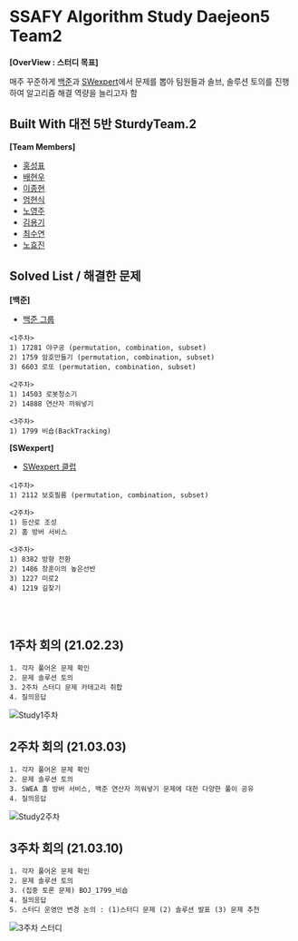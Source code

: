 # SSAFY Algorithm Study Daejeon5 Team2 
**[OverView : 스터디 목표]**

매주 꾸준하게 [백준](https://www.acmicpc.net)과 [SWexpert](https://swexpertacademy.com/main/main.do)에서 문제를 뽑아 팀원들과 솔브, 솔루션 토의를 진행하여 알고리즘 해결 역량을 늘리고자 함 

## Built With 대전 5반 SturdyTeam.2
**[Team Members]**
* [홍성표](https://github.com/seongpyoHong)
* [배현우](https://github.com/bae-hyeon-woo)
* [이종현](https://github.com/kepler5310)
* [엄현식](https://github.com/Umhyunsik)
* [노영주](https://github.com/Y0ungZ)
* [김용기](https://github.com/KIMYONGGEE) 
* [최수연](https://github.com/SuyeonChoi)
* [노효진](https://github.com/NOHYOJIN)

## Solved List / 해결한 문제
**[백준]**
* [백준 그룹](https://www.acmicpc.net/group/10394) 

```
<1주차>
1) 17281 야구공 (permutation, combination, subset)
2) 1759 암호만들기 (permutation, combination, subset)
3) 6603 로또 (permutation, combination, subset)

<2주차>
1) 14503 로봇청소기
2) 14888 연산자 끼워넣기

<3주차>
1) 1799 비숍(BackTracking)
```
**[SWexpert]**  
* [SWexpert 클럽](https://swexpertacademy.com/main/talk/solvingClub/clubView.do?solveclubId=AXe6MIfaWOcDFAS5) 

```
<1주차>
1) 2112 보호필름 (permutation, combination, subset)

<2주차>
1) 등산로 조성
2) 홈 방버 서비스

<3주차>
1) 8382 방향 전환
2) 1486 장훈이의 높은선반
3) 1227 미로2
4) 1219 길찾기
```
<br/>
<br/>

## 1주차 회의 (21.02.23)

```
1. 각자 풀어온 문제 확인
2. 문제 솔루션 토의
3. 2주차 스터디 문제 카테고리 취합
4. 질의응답
```
![Study1주차](https://user-images.githubusercontent.com/43742747/109383354-60d31b80-7929-11eb-890e-166ab8d05415.png)

## 2주차 회의 (21.03.03)

```
1. 각자 풀어온 문제 확인
2. 문제 솔루션 토의
3. SWEA 홈 방버 서비스, 백준 연산자 끼워넣기 문제에 대한 다양한 풀이 공유  
4. 질의응답
```
![Study2주차](https://user-images.githubusercontent.com/43742747/109823992-c3a31a80-7c7b-11eb-9eb3-39e5510f9280.png)


## 3주차 회의 (21.03.10)

```
1. 각자 풀어온 문제 확인
2. 문제 솔루션 토의
3. (집중 토론 문제) BOJ_1799_비숍
4. 질의응답
5. 스터디 운영안 변경 논의 : (1)스터디 문제 (2) 솔루션 발표 (3) 문제 추천 
```
![3주차 스터디](https://user-images.githubusercontent.com/43742747/111115241-ad645b00-85a7-11eb-9dad-3923f58bf758.png)

<br/>
<br/>
